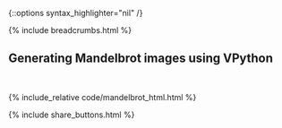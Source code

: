 {::options syntax_highlighter="nil" /}

{% include breadcrumbs.html %}

## Generating Mandelbrot images using VPython

<div class="header_line"><br/></div>

{% include_relative code/mandelbrot_html.html %}

<p style="clear: both;"></p>

{% include share_buttons.html %}
